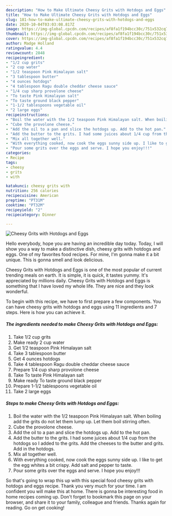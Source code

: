 ```yaml
---
description: "How to Make Ultimate Cheesy Grits with Hotdogs and Eggs"
title: "How to Make Ultimate Cheesy Grits with Hotdogs and Eggs"
slug: 181-how-to-make-ultimate-cheesy-grits-with-hotdogs-and-eggs
date: 2020-10-04T03:03:08.817Z
image: https://img-global.cpcdn.com/recipes/af8fa1f194bcc30c/751x532cq70/cheesy-grits-with-hotdogs-and-eggs-recipe-main-photo.jpg
thumbnail: https://img-global.cpcdn.com/recipes/af8fa1f194bcc30c/751x532cq70/cheesy-grits-with-hotdogs-and-eggs-recipe-main-photo.jpg
cover: https://img-global.cpcdn.com/recipes/af8fa1f194bcc30c/751x532cq70/cheesy-grits-with-hotdogs-and-eggs-recipe-main-photo.jpg
author: Madge Holland
ratingvalue: 4.4
reviewcount: 2848
recipeingredient:
- "1/2 cup grits"
- "2 cup water"
- "1/2 teaspoon Pink Himalayan salt"
- "3 tablespoon butter"
- "4 ounces hotdogs"
- "4 tablespoon Ragu double cheddar cheese sauce"
- "1/4 cup sharp provolone cheese"
- "To taste Pink Himalayan salt"
- "To taste ground black pepper"
- "1-1/2 tablespoons vegetable oil"
- "2 large eggs"
recipeinstructions:
- "Boil the water with the 1/2 teaspoon Pink Himalayan salt. When boiling add the grits do not let them lump up. Let them boil stirring often."
- "Cube the provolone cheese."
- "Add the oil to a pan and slice the hotdogs up. Add to the hot pan."
- "Add the butter to the grits. I had some juices about 1/4 cup from the hotdogs so I added to the grits. Add the cheeses to the butter and grits. Add in the hotdogs."
- "Mix all together well."
- "With everything cooked, now cook the eggs sunny side up. I like to get the egg whites a bit crispy. Add salt and pepper to taste."
- "Pour some grits over the eggs and serve. I hope you enjoy!!!"
categories:
- Recipe
tags:
- cheesy
- grits
- with

katakunci: cheesy grits with 
nutrition: 256 calories
recipecuisine: American
preptime: "PT31M"
cooktime: "PT32M"
recipeyield: "2"
recipecategory: Dinner

---
```



![Cheesy Grits with Hotdogs and Eggs](https://img-global.cpcdn.com/recipes/af8fa1f194bcc30c/751x532cq70/cheesy-grits-with-hotdogs-and-eggs-recipe-main-photo.jpg)

Hello everybody, hope you are having an incredible day today. Today, I will show you a way to make a distinctive dish, cheesy grits with hotdogs and eggs. One of my favorites food recipes. For mine, I'm gonna make it a bit unique. This is gonna smell and look delicious.

Cheesy Grits with Hotdogs and Eggs is one of the most popular of current trending meals on earth. It is simple, it is quick, it tastes yummy. It's appreciated by millions daily. Cheesy Grits with Hotdogs and Eggs is something that I have loved my whole life. They are nice and they look wonderful.




To begin with this recipe, we have to first prepare a few components. You can have cheesy grits with hotdogs and eggs using 11 ingredients and 7 steps. Here is how you can achieve it.

<!--inarticleads1-->

##### The ingredients needed to make Cheesy Grits with Hotdogs and Eggs:

1. Take 1/2 cup grits
1. Make ready 2 cup water
1. Get 1/2 teaspoon Pink Himalayan salt
1. Take 3 tablespoon butter
1. Get 4 ounces hotdogs
1. Take 4 tablespoon Ragu double cheddar cheese sauce
1. Prepare 1/4 cup sharp provolone cheese
1. Take To taste Pink Himalayan salt
1. Make ready To taste ground black pepper
1. Prepare 1-1/2 tablespoons vegetable oil
1. Take 2 large eggs




<!--inarticleads2-->

##### Steps to make Cheesy Grits with Hotdogs and Eggs:

1. Boil the water with the 1/2 teaspoon Pink Himalayan salt. When boiling add the grits do not let them lump up. Let them boil stirring often.
1. Cube the provolone cheese.
1. Add the oil to a pan and slice the hotdogs up. Add to the hot pan.
1. Add the butter to the grits. I had some juices about 1/4 cup from the hotdogs so I added to the grits. Add the cheeses to the butter and grits. Add in the hotdogs.
1. Mix all together well.
1. With everything cooked, now cook the eggs sunny side up. I like to get the egg whites a bit crispy. Add salt and pepper to taste.
1. Pour some grits over the eggs and serve. I hope you enjoy!!!




So that's going to wrap this up with this special food cheesy grits with hotdogs and eggs recipe. Thank you very much for your time. I am confident you will make this at home. There is gonna be interesting food in home recipes coming up. Don't forget to bookmark this page on your browser, and share it to your family, colleague and friends. Thanks again for reading. Go on get cooking!
